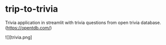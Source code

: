# trip-to-trivia
Trivia application in streamlit with trivia questions from open trivia  database. (https://opentdb.com/) 

![][trivia.png]
